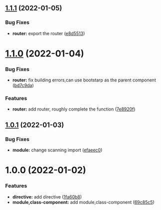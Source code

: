 ## [1.1.1](https://github.com/JinghuiS/evil-vue/compare/v1.1.0...v1.1.1) (2022-01-05)


### Bug Fixes

* **router:** export the router ([e8d5513](https://github.com/JinghuiS/evil-vue/commit/e8d55130268c5a9b64ff8041e042a8eb87a9cf28))

# [1.1.0](https://github.com/JinghuiS/evil-vue/compare/v1.0.1...v1.1.0) (2022-01-04)


### Bug Fixes

* **router:** fix building errors,can use bootstarp as the parent component ([bd7c9da](https://github.com/JinghuiS/evil-vue/commit/bd7c9da6e961655aedb110664548c0779da8d649))


### Features

* **router:** add router, roughly complete the function ([7e8920f](https://github.com/JinghuiS/evil-vue/commit/7e8920f5341495bfd20ea0a78f1387ecbb5d7ddd))

## [1.0.1](https://github.com/JinghuiS/evil-vue/compare/v1.0.0...v1.0.1) (2022-01-03)


### Bug Fixes

* **module:** change scanning import ([efaeec0](https://github.com/JinghuiS/evil-vue/commit/efaeec0a1de7eb47c8c55278481d86eb0383c963))

# 1.0.0 (2022-01-02)


### Features

* **directive:** add directive ([1fa60b8](https://github.com/JinghuiS/evil-vue/commit/1fa60b88f06044435894e955fa1d1a83e5d0180b))
* **module,class-component:** add module,class-component ([69c85c5](https://github.com/JinghuiS/evil-vue/commit/69c85c5c0d30fe1e30f595e72bf96eb634b9a5f1))
